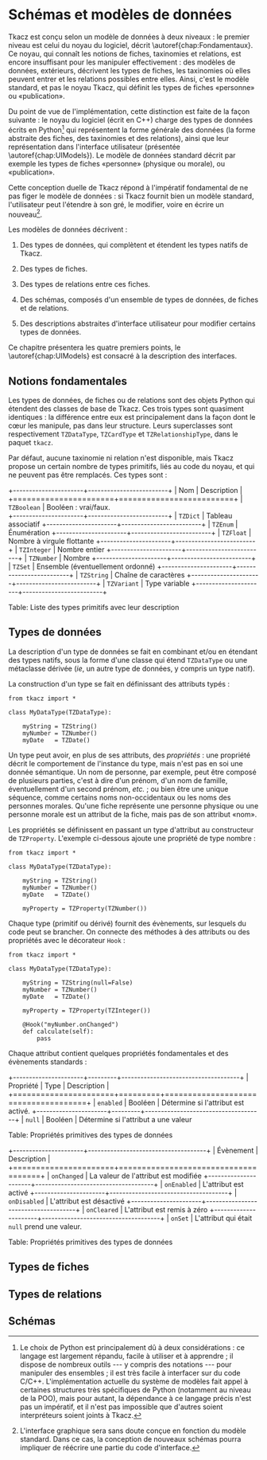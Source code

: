 
# Schémas et modèles de données

Tkacz est conçu selon un modèle de données à deux niveaux : le premier niveau est celui du noyau du logiciel, décrit \autoref{chap:Fondamentaux}. Ce noyau, qui connaît les notions de fiches, taxinomies et relations, est encore insuffisant pour les manipuler effectivement : des modèles de données, extérieurs, décrivent les types de fiches, les taxinomies où elles peuvent entrer et les relations possibles entre elles. Ainsi, c'est le modèle standard, et pas le noyau Tkacz, qui définit les types de fiches «personne» ou «publication».

Du point de vue de l'implémentation, cette distinction est faite de la façon suivante : le noyau du logiciel (écrit en C++) charge des types de données écrits en Python[^why_python] qui représentent la forme générale des données (la forme abstraite des fiches, des taxinomies et des relations), ainsi que leur représentation dans l'interface utilisateur (présentée \autoref{chap:UIModels}). Le modèle de données standard décrit par exemple les types de fiches «personne» (physique ou morale), ou «publication».

[^why_python]: Le choix de Python est principalement dû à deux considérations : ce langage est largement répandu, facile à utiliser et à apprendre ; il dispose de nombreux outils --- y compris des notations --- pour manipuler des ensembles ; il est très facile à interfacer sur du code C/C++. L'implémentation actuelle du système de modèles fait appel à certaines structures très spécifiques de Python (notamment au niveau de la POO), mais pour autant, la dépendance à ce langage précis n'est pas un impératif, et il n'est pas impossible que  d'autres soient interpréteurs soient joints à Tkacz.

Cette conception duelle de Tkacz répond à l'impératif fondamental de ne pas figer le modèle de données : si Tkacz fournit bien un modèle standard, l'utilisateur peut l'étendre à son gré, le modifier, voire en écrire un nouveau[^fromscratch].

[^fromscratch]: L'interface graphique sera sans doute conçue en fonction du modèle standard. Dans ce cas, la conception de nouveaux schémas pourra impliquer de réécrire une partie du code d'interface.

Les modèles de données décrivent :

 1. Des types de données, qui complètent et étendent les types natifs de Tkacz.
 
 2. Des types de fiches.
 
 3. Des types de relations entre ces fiches.
 
 4. Des schémas, composés d'un ensemble de types de données, de fiches et de relations.
 
 5. Des descriptions abstraites d'interface utilisateur pour modifier certains types de données.
 
Ce chapitre présentera les quatre premiers points, le \autoref{chap:UIModels} est consacré à la description des interfaces. 
 
## Notions fondamentales

Les types de données, de fiches ou de relations sont des objets Python qui étendent des classes de base de Tkacz. Ces trois types sont quasiment identiques : la différence entre eux est principalement dans la façon dont le cœur les manipule, pas dans leur structure. Leurs superclasses sont respectivement ```TZDataType```, ```TZCardType``` et ```TZRelationshipType```, dans le paquet ```tkacz```.

Par défaut, aucune taxinomie ni relation n'est disponible, mais Tkacz propose un certain nombre de types primitifs, liés au code du noyau, et qui ne peuvent pas être remplacés. Ces types sont :

+----------------------+-------------------------+
| Nom				   | Description             | 
+======================+=========================+
| ```TZBoolean```      | Booléen : vrai/faux.                
+----------------------+-------------------------+
| ```TZDict```         | Tableau associatif
+----------------------+-------------------------+
| ```TZEnum```         | Énumération
+----------------------+-------------------------+
| ```TZFloat```        | Nombre à virgule flottante
+----------------------+-------------------------+
| ```TZInteger```      | Nombre entier
+----------------------+-------------------------+
| ```TZNumber```       | Nombre
+----------------------+-------------------------+
| ```TZSet```          | Ensemble (éventuellement ordonné)
+----------------------+-------------------------+
| ```TZString```       | Chaîne de caractères
+----------------------+-------------------------+
| ```TZVariant```      | Type variable
+----------------------+-------------------------+

Table: Liste des types primitifs avec leur description


## Types de données

La description d'un type de données se fait en combinant et/ou en étendant des types natifs, sous la forme d'une classe qui étend ```TZDataType``` ou une métaclasse dérivée (*ie*, un autre type de données, y compris un type natif).

La construction d'un type se fait en définissant des attributs typés :

~~~ {.python .numberLines}
from tkacz import *

class MyDataType(TZDataType):

	myString = TZString()
	myNumber = TZNumber()
	myDate 	 = TZDate()
~~~

Un type peut avoir, en plus de ses attributs, des *propriétés* : une propriété décrit le comportement de l'instance du type, mais n'est pas en soi une donnée sémantique. Un nom de personne, par exemple, peut être composé de plusieurs parties, c'est à dire d'un prénom, d'un nom de famille, éventuellement d'un second prénom, *etc.* ; ou bien être une unique séquence, comme certains noms non-occidentaux ou les noms des personnes morales. Qu'une fiche représente une personne physique ou une personne morale est un attribut de la fiche, mais pas de son attribut «nom».

Les propriétés se définissent en passant un type d'attribut au constructeur de ```TZProperty```. L'exemple ci-dessous ajoute une propriété de type nombre :

~~~ {.python .numberLines}
from tkacz import *

class MyDataType(TZDataType):

	myString = TZString()
	myNumber = TZNumber()
	myDate 	 = TZDate()
	
	myProperty = TZProperty(TZNumber())
~~~

Chaque type (primitif ou dérivé) fournit des évènements, sur lesquels du code peut se brancher. On connecte des méthodes à des attributs ou des propriétés avec le décorateur ```Hook``` :

~~~ {.python .numberLines}
from tkacz import *

class MyDataType(TZDataType):

	myString = TZString(null=False)
	myNumber = TZNumber()
	myDate 	 = TZDate()
	
	myProperty = TZProperty(TZInteger())
	
	@Hook("myNumber.onChanged")
	def calculate(self):
		pass
~~~

Chaque attribut contient quelques propriétés fondamentales et des évènements standards :

+----------------------+---------+-------------------------------------+
| Propriété			   | Type    | Description                         |
+======================+=========+=====================================+
| ```enabled```        | Booléen | Détermine si l'attribut est activé.
+----------------------+---------+-------------------------------------+
| ```null```           | Booléen | Détermine si l'attribut a une valeur

Table: Propriétés primitives des types de données

+----------------------+-------------------------------------+
| Évènement			   | Description                         |
+======================+=====================================+
| ```onChanged```      | La valeur de l'attribut est modifiée
+----------------------+-------------------------------------+
| ```onEnabled```      | L'attribut est activé
+----------------------+-------------------------------------+
| ```onDisabled```     | L'attribut est désactivé
+----------------------+-------------------------------------+
| ```onCleared```      | L'attribut est remis à zéro
+----------------------+-------------------------------------+
| ```onSet```          | L'attribut qui était ```null``` prend une valeur.

Table: Propriétés primitives des types de données

## Types de fiches

## Types de relations

## Schémas
